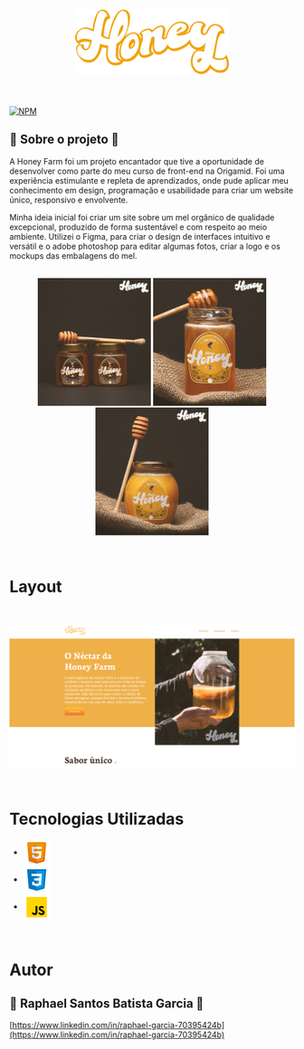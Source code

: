 <h1 align="center"> 
    <img src="./img/Honey.logo%201.svg"/>
</h1>

<br> <!-- Adiciona uma linha vazia após a imagem -->

[![NPM](https://img.shields.io/npm/l/react)](https://github.com/RaphaelcliffsGarcia/Honey-Farm/blob/main/LICENSE)

## 🐝 Sobre o projeto 🐝

<p>A Honey Farm foi um projeto encantador que tive a oportunidade de desenvolver como parte do meu curso de front-end na Origamid. Foi uma experiência estimulante e repleta de aprendizados, onde pude aplicar meu conhecimento em design, programação e usabilidade para criar um website único, responsivo e envolvente.</p>
<p>Minha ideia inicial foi criar um site sobre um mel orgânico de qualidade excepcional, produzido de forma sustentável e com respeito ao meio ambiente. Utilizei o Figma, para criar o design de interfaces intuitivo e versátil e o adobe photoshop para editar algumas fotos, criar a logo e os mockups das embalagens do mel.</p>
 <br> <!-- Adiciona uma linha vazia após a imagem -->
 
<div align="center">
<img  src="./img/Honeys/Honey%20cosmic.jpg" width=200px >
<img src="./img/Honeys/honey%20stark.jpg" width=200px >
<img src="./img/Honeys/Honey%20might.jpg" width=200px>
</div>

<br> <!-- Adiciona uma linha vazia após a imagem -->

<h1 > 
  Layout 
</h1>

<br> <!-- Adiciona uma linha vazia após a imagem -->

<div  align="center">
<img  src="./img/foto%20do%20site.jpg"  >
</div>

<br> <!-- Adiciona uma linha vazia após a imagem -->

<h1> 
  Tecnologias Utilizadas
</h1>

<div>

- <img  align="center" src="./img/icons8-html-5-48.png">
- <img  align="center" src="./img/icons8-css3-48.png">
- <img  align="center" src="./img/icons8-javascript-48.png">
  </div>

<br> <!-- Adiciona uma linha vazia após a imagem -->

<h1> 
  Autor
</h1>

## 🐝 Raphael Santos Batista Garcia 🐝

[https://www.linkedin.com/in/raphael-garcia-70395424b](https://www.linkedin.com/in/raphael-garcia-70395424b)

